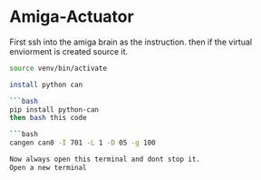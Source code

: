 # Amiga-Actuator
First ssh into the amiga brain as the instruction.
then if the virtual enviorment is created source it.
```bash
source venv/bin/activate

install python can

```bash
pip install python-can
then bash this code

```bash
cangen can0 -I 701 -L 1 -D 05 -g 100

Now always open this terminal and dont stop it.
Open a new terminal
